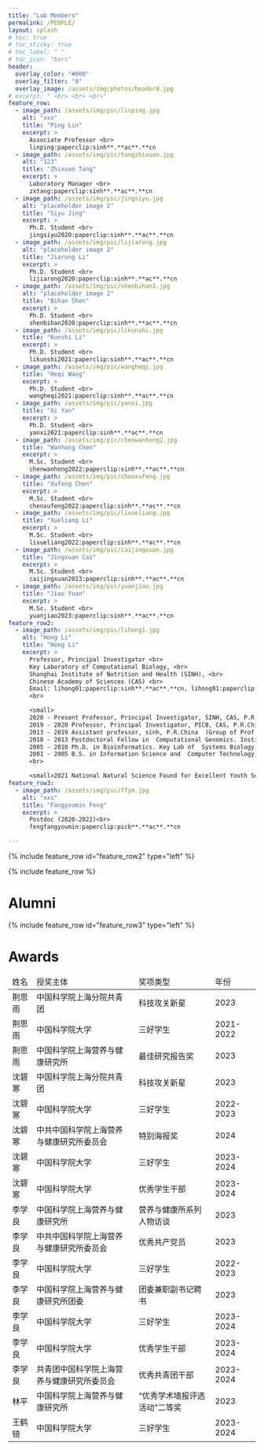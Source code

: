 ```yaml
---
title: "Lab Members"
permalink: /PEOPLE/
layout: splash
# toc: true
# toc_sticky: true
# toc_label: " "
# toc_icon: "bars"
header:
  overlay_color: "#000"
  overlay_filter: "0"
  overlay_image: /assets/img/photos/header8.jpg
# excerpt: " <br> <br> <br>"
feature_row:
  - image_path: /assets/img/pic/linping.jpg
    alt: "xxx"
    title: "Ping Lin"
    excerpt: >
      Associate Professor <br>
      linping:paperclip:sinh**.**ac**.**cn
  - image_path: /assets/img/pic/tangzhixuan.jpg
    alt: "123"
    title: "Zhixuan Tang"
    excerpt: >
      Laboratory Manager <br>
      zxtang:paperclip:sinh**.**ac**.**cn
  - image_path: /assets/img/pic/jingsiyu.jpg
    alt: "placeholder image 2"
    title: "Siyu Jing"
    excerpt: >
      Ph.D. Student <br>
      jingsiyu2020:paperclip:sinh**.**ac**.**cn
  - image_path: /assets/img/pic/lijiarong.jpg
    alt: "placeholder image 2"
    title: "Jiarong Li"
    excerpt: >
      Ph.D. Student <br>
      lijiarong2020:paperclip:sinh**.**ac**.**cn
  - image_path: /assets/img/pic/shenbihan1.jpg
    alt: "placeholder image 2"
    title: "Bihan Shen"
    excerpt: >
      Ph.D. Student <br>
      shenbihan2020:paperclip:sinh**.**ac**.**cn
  - image_path: /assets/img/pic/likunshi.jpg
    title: "Kunshi Li"
    excerpt: >
      Ph.D. Student <br>
      likunshi2021:paperclip:sinh**.**ac**.**cn
  - image_path: /assets/img/pic/wangheqi.jpg
    title: "Heqi Wang"
    excerpt: >
      Ph.D. Student <br>
      wangheqi2021:paperclip:sinh**.**ac**.**cn
  - image_path: /assets/img/pic/yanxi.jpg
    title: "Xi Yan"
    excerpt: >
      Ph.D. Student <br>
      yanxi2021:paperclip:sinh**.**ac**.**cn
  - image_path: /assets/img/pic/chenwanhong2.jpg
    title: "Wanhong Chen"
    excerpt: >
      M.Sc. Student <br>
      chenwanhong2022:paperclip:sinh**.**ac**.**cn
  - image_path: /assets/img/pic/chenxufeng.jpg
    title: "Xufeng Chen"
    excerpt: >
      M.Sc. Student <br>
      chenxufeng2022:paperclip:sinh**.**ac**.**cn
  - image_path: /assets/img/pic/lixueliang.jpg
    title: "Xueliang Li"
    excerpt: >
      M.Sc. Student <br>
      lixueliang2022:paperclip:sinh**.**ac**.**cn
  - image_path: /assets/img/pic/caijingxuan.jpg
    title: "Jingxuan Cai"
    excerpt: >
      M.Sc. Student <br>
      caijingxuan2023:paperclip:sinh**.**ac**.**cn
  - image_path: /assets/img/pic/yuanjiao.jpg
    title: "Jiao Yuan"
    excerpt: >
      M.Sc. Student <br>
      yuanjiao2023:paperclip:sinh**.**ac**.**cn
feature_row2:
  - image_path: /assets/img/pic/lihong1.jpg
    alt: "Hong Li"
    title: "Hong Li"
    excerpt: >
      Professor, Principal Investigator <br>
      Key Laboratory of Computational Biology, <br>
      Shanghai Institute of Nutrition and Health (SINH), <br>
      Chinese Academy of Sciences (CAS) <br>
      Email: lihong01:paperclip:sinh**.**ac**.**cn, lihong01:paperclip:sibs**.**ac**.**cn <br>
      <br>

      <small>
      2020 - Present Professor, Principal Investigator, SINH, CAS, P.R.China <br>
      2019 - 2020 Professor, Principal Investigator, PICB, CAS, P.R.China <br>
      2013 - 2019 Assistant professor, sinh, P.R.China  (Group of Prof. Yixue Li). <br>
      2010 - 2013 Postdoctoral Fellow in  Computational Genomics. Institute for Systems Biology, Seattle, WA, USA  (Laboratory of Prof. Leroy Hood). <br>
      2005 - 2010 Ph.D. in Bioinformatics. Key Lab of  Systems Biology, CAS, P.R.China (Group of Prof. Yixue  Li). <br>
      2001 - 2005 B.S. in Information Science and  Computer Technology, Central South University. <br></small>
      <br>

      <small>2021 National Natural Science Found for Excellent Youth Scientists <br></small>
feature_row3:
  - image_path: /assets/img/pic/ffym.jpg
    alt: "xxx"
    title: "Fangyoumin Feng"
    excerpt: >
      Postdoc (2020-2022)<br>
      fengfangyoumin:paperclip:picb**.**ac**.**cn

---
```



{% include feature_row id="feature_row2" type="left" %}

{% include feature_row %}

<div class="feature__wrapper">
<h1>Alumni</h1>
<!-- <p>Fangyoumin Feng, Postdoc (2020-2022)</p>
    <div class="feature__item--left">
      <div class="archive__item">
        <div class="archive__item-teaser">
          <img src="/assets/img/pic/ffym.jpg"
                alt="xxx">
        </div>
        <div class="archive__item-body">
            <h2 class="archive__item-title">Fangyoumin Feng</h2>
            <div class="archive__item-excerpt">
              Postdoc (2020-2022)<br>
              fengfangyoumin:paperclip:picb.ac.cn
            </div>
        </div>
      </div>
    </div> -->
</div>

{% include feature_row id="feature_row3" type="left" %}

<div class="feature__wrapper">
<h1>Awards</h1>
<!-- <p>Fangyoumin Feng, Postdoc (2020-2022)</p>
    <div class="feature__item--left">
      <div class="archive__item">
        <div class="archive__item-teaser">
          <img src="/assets/img/pic/ffym.jpg"
                alt="xxx">
        </div>
        <div class="archive__item-body">
            <h2 class="archive__item-title">Fangyoumin Feng</h2>
            <div class="archive__item-excerpt">
              Postdoc (2020-2022)<br>
              fengfangyoumin:paperclip:picb.ac.cn
            </div>
        </div>
      </div>
    </div> -->
<table>
    <thead>
    <tr>
        <td>姓名</td>
        <td>授奖主体</td>
        <td>奖项类型</td>
        <td>年份</td>
    </tr>
    </thead>
    <tbody>
    <tr>
        <td>荆思雨</td>
        <td>中国科学院上海分院共青团</td>
        <td>科技攻关新星</td>
        <td>2023</td>
    </tr>
    <tr>
        <td>荆思雨</td>
        <td>中国科学院大学</td>
        <td>三好学生</td>
        <td>2021-2022</td>
    </tr>
    <tr>
        <td>荆思雨</td>
        <td>中国科学院上海营养与健康研究所</td>
        <td>最佳研究报告奖</td>
        <td>2023</td>
    </tr>
    <tr>
        <td>沈碧寒</td>
        <td>中国科学院上海分院共青团</td>
        <td>科技攻关新星</td>
        <td>2023</td>
    </tr>
    <tr>
        <td>沈碧寒</td>
        <td>中国科学院大学</td>
        <td>三好学生</td>
        <td>2022-2023</td>
    </tr>
    <tr>
        <td>沈碧寒</td>
        <td>中共中国科学院上海营养与健康研究所委员会</td>
        <td>特别海报奖</td>
        <td>2024</td>
    </tr>
    <tr>
        <td>沈碧寒</td>
        <td>中国科学院大学</td>
        <td>三好学生</td>
        <td>2023-2024</td>
    </tr>
    <tr>
        <td>沈碧寒</td>
        <td>中国科学院大学</td>
        <td>优秀学生干部</td>
        <td>2023-2024</td>
    </tr>
    <tr>
        <td>李学良</td>
        <td>中国科学院上海营养与健康研究所</td>
        <td>营养与健康所系列人物访谈</td>
        <td>2023</td>
    </tr>
    <tr>
        <td>李学良</td>
        <td>中共中国科学院上海营养与健康研究所委员会</td>
        <td>优秀共产党员</td>
        <td>2023</td>
    </tr>
    <tr>
        <td>李学良</td>
        <td>中国科学院大学</td>
        <td>三好学生</td>
        <td>2022-2023</td>
    </tr>
    <tr>
        <td>李学良</td>
        <td>中国科学院上海营养与健康研究所团委</td>
        <td>团委兼职副书记聘书</td>
        <td>2023</td>
    </tr>
    <tr>
        <td>李学良</td>
        <td>中国科学院大学</td>
        <td>三好学生</td>
        <td>2023-2024</td>
    </tr>
    <tr>
        <td>李学良</td>
        <td>中国科学院大学</td>
        <td>优秀学生干部</td>
        <td>2023-2024</td>
    </tr>
    <tr>
        <td>李学良</td>
        <td>共青团中国科学院上海营养与健康研究所委员会</td>
        <td>优秀共青团干部</td>
        <td>2023-2024</td>
    </tr>
    <tr>
        <td>林平</td>
        <td>中国科学院上海营养与健康研究所</td>
        <td>“优秀学术墙报评选活动”二等奖</td>
        <td>2023</td>
    </tr>
    <tr>
        <td>王鹤锜</td>
        <td>中国科学院大学</td>
        <td>三好学生</td>
        <td>2023-2024</td>
    </tr>
    </tbody>
</table>
</div>
